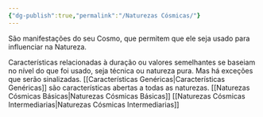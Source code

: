 ```yaml
---
{"dg-publish":true,"permalink":"/Naturezas Cósmicas/"}
---
```


São manifestações do seu Cosmo, que permitem que ele seja usado para influenciar na Natureza.

Características relacionadas à duração ou valores semelhantes se baseiam no nível do que foi usado, seja técnica ou natureza pura. Mas há exceções que serão sinalizadas.
[[Características Genéricas\|Características Genéricas]] são características abertas a todas as naturezas.
[[Naturezas Cósmicas Básicas\|Naturezas Cósmicas Básicas]]
[[Naturezas Cósmicas Intermediarias\|Naturezas Cósmicas Intermediarias]]

<script src="https://giscus.app/client.js"
        data-repo="Pl1z3r/suvantagi-wiki"
        data-repo-id="R_kgDONYZixw"
        data-category="Wiki Comments"
        data-category-id="DIC_kwDONYZix84Ck34K"
        data-mapping="pathname"
        data-strict="1"
        data-reactions-enabled="1"
        data-emit-metadata="0"
        data-input-position="top"
        data-theme="preferred_color_scheme"
        data-lang="pt"
        data-loading="lazy"
        crossorigin="anonymous"
        async>
</script>